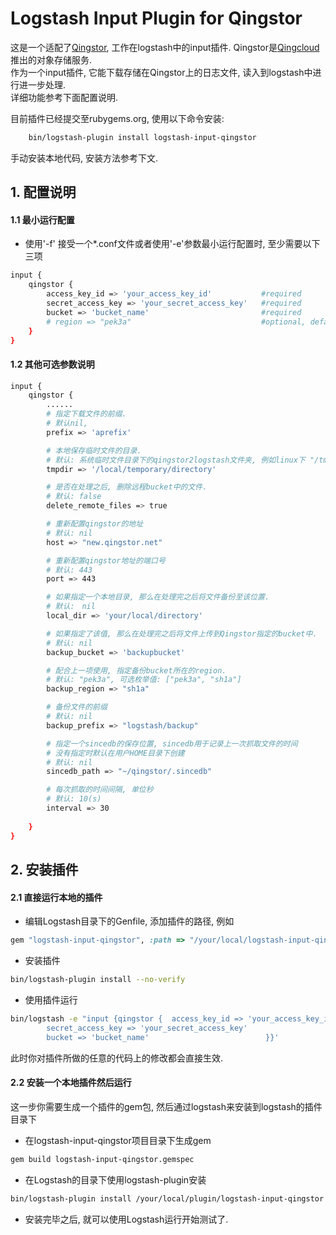 # Logstash Input Plugin for Qingstor 

这是一个适配了[Qingstor](https://www.qingcloud.com/products/storage#qingstor), 工作在logstash中的input插件.  Qingstor是[Qingcloud](https://www.qingcloud.com/)推出的对象存储服务.  
作为一个input插件, 它能下载存储在Qingstor上的日志文件, 读入到logstash中进行进一步处理.  
详细功能参考下面配置说明.  

目前插件已经提交至rubygems.org, 使用以下命令安装:
```sh
    bin/logstash-plugin install logstash-input-qingstor
```
 手动安装本地代码, 安装方法参考下文.

## 1. 配置说明

#### 1.1 最小运行配置
- 使用'-f' 接受一个*.conf文件或者使用'-e'参数最小运行配置时, 至少需要以下三项
```sh
input {
    qingstor {
        access_key_id => 'your_access_key_id'           #required 
        secret_access_key => 'your_secret_access_key'   #required  
        bucket => 'bucket_name'                         #required 
        # region => "pek3a"                             #optional, default value "pek3a"                                
    }
}

```

#### 1.2 其他可选参数说明
```sh
input {
    qingstor {
        ......
        # 指定下载文件的前缀. 
        # 默认nil, 
        prefix => 'aprefix'

        # 本地保存临时文件的目录. 
        # 默认: 系统临时文件目录下的qingstor2logstash文件夹, 例如linux下 "/tmp/qingstor2logstash".
        tmpdir => '/local/temporary/directory' 

        # 是否在处理之后, 删除远程bucket中的文件.
        # 默认: false
        delete_remote_files => true

        # 重新配置qingstor的地址
        # 默认: nil
        host => "new.qingstor.net"

        # 重新配置qingstor地址的端口号
        # 默认: 443
        port => 443

        # 如果指定一个本地目录, 那么在处理完之后将文件备份至该位置.
        # 默认:　nil 
        local_dir => 'your/local/directory'

        # 如果指定了该值, 那么在处理完之后将文件上传到Qingstor指定的bucket中.
        # 默认: nil
        backup_bucket => 'backupbucket'

        # 配合上一项使用, 指定备份bucket所在的region.
        # 默认: "pek3a", 可选枚举值: ["pek3a", "sh1a"]
        backup_region => "sh1a"

        # 备份文件的前缀
        # 默认: nil 
        backup_prefix => "logstash/backup"

        # 指定一个sincedb的保存位置, sincedb用于记录上一次抓取文件的时间
        # 没有指定时默认在用户HOME目录下创建
        # 默认: nil
        sincedb_path => "~/qingstor/.sincedb" 

        # 每次抓取的时间间隔, 单位秒
        # 默认: 10(s)
        interval => 30
                                       
    }
}

```

## 2. 安装插件

#### 2.1 直接运行本地的插件

- 编辑Logstash目录下的Genfile, 添加插件的路径, 例如
```ruby
gem "logstash-input-qingstor", :path => "/your/local/logstash-input-qingstor"
```
- 安装插件
```sh
bin/logstash-plugin install --no-verify
```
- 使用插件运行
```sh
bin/logstash -e "input {qingstor {  access_key_id => 'your_access_key_id'            
        secret_access_key => 'your_secret_access_key'     
        bucket => 'bucket_name'                          }}'
```
此时你对插件所做的任意的代码上的修改都会直接生效.

#### 2.2 安装一个本地插件然后运行

这一步你需要生成一个插件的gem包, 然后通过logstash来安装到logstash的插件目录下
- 在logstash-input-qingstor项目目录下生成gem
```sh
gem build logstash-input-qingstor.gemspec
```
- 在Logstash的目录下使用logstash-plugin安装
```sh
bin/logstash-plugin install /your/local/plugin/logstash-input-qingstor.gem
```
- 安装完毕之后, 就可以使用Logstash运行开始测试了.

